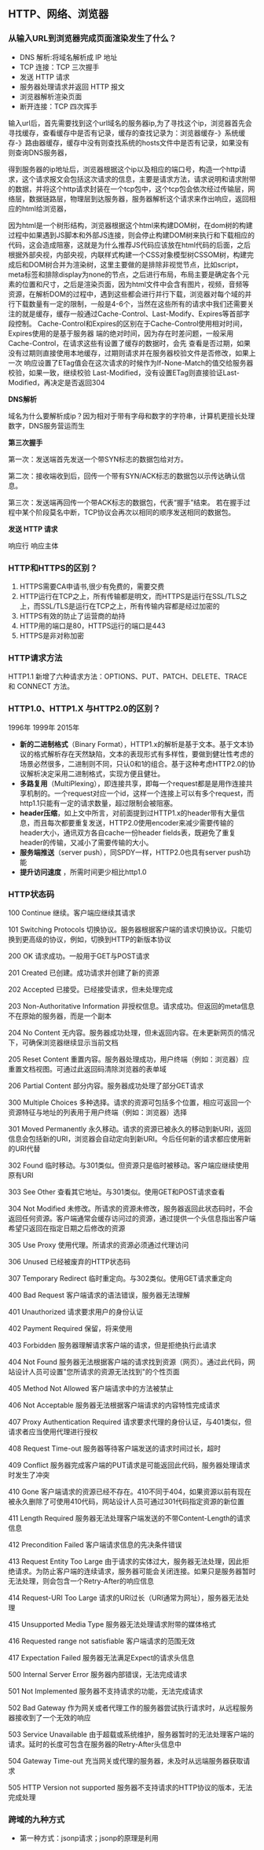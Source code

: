 ## HTTP、网络、浏览器

### 从输入URL到浏览器完成页面渲染发生了什么？

- DNS 解析:将域名解析成 IP 地址
- TCP 连接：TCP 三次握手
- 发送 HTTP 请求
- 服务器处理请求并返回 HTTP 报文
- 浏览器解析渲染页面
- 断开连接：TCP 四次挥手

输入url后，首先需要找到这个url域名的服务器ip,为了寻找这个ip，浏览器首先会寻找缓存，查看缓存中是否有记录，缓存的查找记录为：浏览器缓存-》系统缓存-》路由器缓存，缓存中没有则查找系统的hosts文件中是否有记录，如果没有则查询DNS服务器，

得到服务器的ip地址后，浏览器根据这个ip以及相应的端口号，构造一个http请求，这个请求报文会包括这次请求的信息，主要是请求方法，请求说明和请求附带的数据，并将这个http请求封装在一个tcp包中，这个tcp包会依次经过传输层，网络层，数据链路层，物理层到达服务器，服务器解析这个请求来作出响应，返回相应的html给浏览器，

因为html是一个树形结构，浏览器根据这个html来构建DOM树，在dom树的构建过程中如果遇到JS脚本和外部JS连接，则会停止构建DOM树来执行和下载相应的代码，这会造成阻塞，这就是为什么推荐JS代码应该放在html代码的后面，之后根据外部央视，内部央视，内联样式构建一个CSS对象模型树CSSOM树，构建完成后和DOM树合并为渲染树，这里主要做的是排除非视觉节点，比如script，meta标签和排除display为none的节点，之后进行布局，布局主要是确定各个元素的位置和尺寸，之后是渲染页面，因为html文件中会含有图片，视频，音频等资源，在解析DOM的过程中，遇到这些都会进行并行下载，浏览器对每个域的并行下载数量有一定的限制，一般是4-6个，当然在这些所有的请求中我们还需要关注的就是缓存，缓存一般通过Cache-Control、Last-Modify、Expires等首部字段控制。 Cache-Control和Expires的区别在于Cache-Control使用相对时间，Expires使用的是基于服务器 端的绝对时间，因为存在时差问题，一般采用Cache-Control，在请求这些有设置了缓存的数据时，会先 查看是否过期，如果没有过期则直接使用本地缓存，过期则请求并在服务器校验文件是否修改，如果上一次 响应设置了ETag值会在这次请求的时候作为If-None-Match的值交给服务器校验，如果一致，继续校验 Last-Modified，没有设置ETag则直接验证Last-Modified，再决定是否返回304

**DNS解析**

域名为什么要解析成ip？因为相对于带有字母和数字的字符串，计算机更擅长处理数字，DNS服务营运而生

**第三次握手**

第一次：发送端首先发送一个带SYN标志的数据包给对方。

第二次：接收端收到后，回传一个带有SYN/ACK标志的数据包以示传达确认信息。

第三次：发送端再回传一个带ACK标志的数据包，代表“握手”结束。 若在握手过程中某个阶段莫名中断，TCP协议会再次以相同的顺序发送相同的数据包。

**发送 HTTP 请求**

响应行  响应主体

### HTTP和HTTPS的区别？

1. HTTPS需要CA申请书,很少有免费的，需要交费
2. HTTP运行在TCP之上，所有传输都是明文，而HTTPS是运行在SSL/TLS之上，而SSL/TLS是运行在TCP之上，所有传输内容都是经过加密的
3. HTTPS有效的防止了运营商的劫持
4. HTTP用的端口是80，HTTPS运行的端口是443
5. HTTPS是非对称加密

### HTTP请求方法

HTTP1.1 新增了六种请求方法：OPTIONS、PUT、PATCH、DELETE、TRACE 和 CONNECT 方法。

### HTTP1.0、HTTP1.X 与HTTP2.0的区别？

1996年  1999年 2015年

- **新的二进制格式**（Binary Format），HTTP1.x的解析是基于文本。基于文本协议的格式解析存在天然缺陷，文本的表现形式有多样性，要做到健壮性考虑的场景必然很多，二进制则不同，只认0和1的组合。基于这种考虑HTTP2.0的协议解析决定采用二进制格式，实现方便且健壮。
- **多路复用**（MultiPlexing），即连接共享，即每一个request都是是用作连接共享机制的。一个request对应一个id，这样一个连接上可以有多个request，而http1.1只能有一定的请求数量，超过限制会被阻塞。
- **header压缩**，如上文中所言，对前面提到过HTTP1.x的header带有大量信息，而且每次都要重复发送，HTTP2.0使用encoder来减少需要传输的header大小，通讯双方各自cache一份header fields表，既避免了重复header的传输，又减小了需要传输的大小。
- **服务端推送**（server push），同SPDY一样，HTTP2.0也具有server push功能
- **提升访问速度** ，所需时间更少相比http1.0

### HTTP状态码

100  Continue  继续。客户端应继续其请求

101  Switching Protocols  切换协议。服务器根据客户端的请求切换协议。只能切换到更高级的协议，例如，切换到HTTP的新版本协议

200  OK  请求成功。一般用于GET与POST请求

201  Created  已创建。成功请求并创建了新的资源

202  Accepted  已接受。已经接受请求，但未处理完成

203  Non-Authoritative Information  非授权信息。请求成功。但返回的meta信息不在原始的服务器，而是一个副本

204  No Content  无内容。服务器成功处理，但未返回内容。在未更新网页的情况下，可确保浏览器继续显示当前文档

205  Reset Content  重置内容。服务器处理成功，用户终端（例如：浏览器）应重置文档视图。可通过此返回码清除浏览器的表单域

206  Partial Content  部分内容。服务器成功处理了部分GET请求

300  Multiple Choices  多种选择。请求的资源可包括多个位置，相应可返回一个资源特征与地址的列表用于用户终端（例如：浏览器）选择

301  Moved Permanently  永久移动。请求的资源已被永久的移动到新URI，返回信息会包括新的URI，浏览器会自动定向到新URI。今后任何新的请求都应使用新的URI代替

302  Found  临时移动。与301类似。但资源只是临时被移动。客户端应继续使用原有URI

303  See Other  查看其它地址。与301类似。使用GET和POST请求查看

304  Not Modified  未修改。所请求的资源未修改，服务器返回此状态码时，不会返回任何资源。客户端通常会缓存访问过的资源，通过提供一个头信息指出客户端希望只返回在指定日期之后修改的资源

305  Use Proxy  使用代理。所请求的资源必须通过代理访问

306  Unused  已经被废弃的HTTP状态码

307  Temporary Redirect  临时重定向。与302类似。使用GET请求重定向

400  Bad Request  客户端请求的语法错误，服务器无法理解

401  Unauthorized  请求要求用户的身份认证

402  Payment Required  保留，将来使用

403  Forbidden  服务器理解请求客户端的请求，但是拒绝执行此请求

404  Not Found  服务器无法根据客户端的请求找到资源（网页）。通过此代码，网站设计人员可设置"您所请求的资源无法找到"的个性页面

405  Method Not Allowed  客户端请求中的方法被禁止

406  Not Acceptable  服务器无法根据客户端请求的内容特性完成请求

407  Proxy Authentication Required  请求要求代理的身份认证，与401类似，但请求者应当使用代理进行授权

408  Request Time-out  服务器等待客户端发送的请求时间过长，超时

409  Conflict  服务器完成客户端的PUT请求是可能返回此代码，服务器处理请求时发生了冲突

410  Gone  客户端请求的资源已经不存在。410不同于404，如果资源以前有现在被永久删除了可使用410代码，网站设计人员可通过301代码指定资源的新位置

411  Length Required  服务器无法处理客户端发送的不带Content-Length的请求信息

412  Precondition Failed  客户端请求信息的先决条件错误

413  Request Entity Too Large  由于请求的实体过大，服务器无法处理，因此拒绝请求。为防止客户端的连续请求，服务器可能会关闭连接。如果只是服务器暂时无法处理，则会包含一个Retry-After的响应信息

414  Request-URI Too Large  请求的URI过长（URI通常为网址），服务器无法处理

415  Unsupported Media Type  服务器无法处理请求附带的媒体格式

416  Requested range not satisfiable  客户端请求的范围无效

417  Expectation Failed  服务器无法满足Expect的请求头信息

500  Internal Server Error  服务器内部错误，无法完成请求

501  Not Implemented  服务器不支持请求的功能，无法完成请求

502  Bad Gateway  作为网关或者代理工作的服务器尝试执行请求时，从远程服务器接收到了一个无效的响应

503  Service Unavailable  由于超载或系统维护，服务器暂时的无法处理客户端的请求。延时的长度可包含在服务器的Retry-After头信息中

504  Gateway Time-out  充当网关或代理的服务器，未及时从远端服务器获取请求

505  HTTP Version not supported  服务器不支持请求的HTTP协议的版本，无法完成处理

### 跨域的九种方式

- 第一种方式：jsonp请求；jsonp的原理是利用<script>标签的跨域特性，可以不受限制地从其他域中加载资源，类似的标签还有<img>.

- 第二种方式：document.domain；这种方式用在主域名相同子域名不同的跨域访问中 www.qq.com  id.qq.com

- 第三种方式：window.name；window的name属性有个特征：在一个窗口(window)的生命周期内,窗口载入的所有的页面都是共享一个window.name的，每个页面对window.name都有读写的权限，window.name是持久存在一个窗口载入过的所有页面中的，并不会因新页面的载入而进行重置。在应用页面（a.com/app.html）中监听iframe的onload事件，在此事件中设置这个iframe的src指向本地域的代理文件（代理文件和应用页面在同一域下，所以可以相互通信）

- 第四种方式：window.postMessage；window.postMessages是html5中实现跨域访问的一种新方式，可以使用它来向其它的window对象发送消息，无论这个window对象是属于同源或不同源。

- 第五种方式：CORS(*cors-orgin-resource-sharing*)CORS背后的基本思想，就是使用自定义的HTTP头部让浏览器与服务器进行沟通，从而决定请求或响应是应该成功还是应该失败。

- 第六种方式：Web Sockets；web sockets原理：在JS创建了web socket之后，会有一个HTTP请求发送到浏览器以发起连接。取得服务器响应后，建立的连接会使用HTTP升级从HTTP协议交换为web sockt协议。

- 第七种方式：location.hash

- 第八种方式：nginx

- 第九种方式：http-proxy

  中规中矩的就是JSONP和CORS           ---------------document.domain，window.name，web sockets就先别闹了，腰不好 : )

  #### JSONP跨域  ajax跨域

  ```
  $.ajax({
  
  url:'http://www.baidu.com',
  type:get,
  dataType:'jsonp'
  scuurss:function(data){
  	console.log(data)
  }
  })
  
  
  ```

  JSONP 与 CORS

  JSONP与CORS的使用目的相同，并且都需要服务端和客户端同时支持

  **优缺点** ：JSONP只支持get请求，并且兼容所有浏览器  CORS支持post，put，get请求等，但是兼容性较差，仅支持IE10一下

  **定义** ：JSONP 利用src引用静态资源不受跨域的限制，在客户端搞一个回调做一些数据接受与操作，在服务器将数据填充到约定好的回调函数中去

  CORS在header中添加字段请求与获取有权限访问的资源，利用服务器设置好accoss-control-allow-orgin

### TCP的长连接和短连接的区别

**短链接**

概念:客户端与服务器建立连接开始通信，一次/指定次数通信结束之后就断开本次TCP连接，     当下次再次通信时，再次建立TCP的链接。   

 优点：不长期占用服务器的内存，那么服务器能处理的连接数量是比较多的  

  缺点：1、因为要等到发送或者获取资源时，才去请求建立连接，而且http协议只能客户端主动向服务端发送数据后，服务端才返回   	对应的数据，那么服务端想主动发送数据给客户端呢？Websocket可以让服务端主动发送数据给客户端，或者要等到下一次要请求数据时，才发送，比如我们采用   	轮询（30秒或者更长）拉取消息， 那么服务器与客户端通信的实时性就丧失了。     

​    2、客户端采用轮询来实时获取信息，或者说大量的客户端使用短连接的方式通信，那么就浪费了大量的CPU和带宽资源用于建立连接   	和释放连接，存在资源浪费，甚至是无法建立连接。比如经典的http长轮询（微信网页客户端端）

长连接

概念:	TCP与服务器建立连接之后一直处于连接状态，直到最后不再需要服务的时候才断开连接 

优点：	1、传输数据快 2、服务器能够主动第一时间传输数据到客户端 

缺点:	1、因为客户端与服务器一直保持这种连接，那么在高并发分布式集群系统中客户端数量会越来越多，占 用很多的系统资源 2、TCP本身是一种有状态的数据，在高并发分布式系统会导致后台设计比较难做。

### 一个TCP连接可以发送几个http请求

http1.0 一般情况下不支持长连接，但是当设置 Connection : Keep-Alive 可以让TCP连接保持活跃，但是此方式有限制

http1.1 支持长连接，可以发送无限个http请求

http2.0 支持多用复用，一个tcp可以并发多个http，可以一直发送http，没有上限

### TCP，HTTP，UDP，IP之间的区别

把IP想像成一种高速公路，它允许其它协议在上面行驶并找到到其它电脑的出口。TCP和UDP是高速公路上的“卡车”，它们携带的货物就是像HTTP，文件传输协议FTP这样的协议等。 

**TCP和UDP的区别**

- TCP 面向连接，UDP 尽最大努力交付，无连接

1. UDP信息包的标题很短，只有8个字节，相对于TCP的20个字节信息包的额外开销很小
2. TCP传输可靠的数据：无差错，不丢失，不重复，按序到达 ，UDP可能丢包，不保证顺序
3. TCP是流模式(可以将字节流拆分和合并)，UDP是数据报模式(一次发送一个报文)
4. TCP基于连接，进行三次握手。UDP无连接
5. UDP：使用与IP电话，视频会议

**什么是HTTP？**

HTTP是一个在计算机世界里专门在两点之间传输文字、图片、音频、视频等超文本数据的约定和规范。

### TCP/IP四层模型

- 应用层：http, dns, ftp, smtp, pop3;
- 传输层：TCP UDP ;
- 网络层：IP, RIP, OSPF
- 数据链路层：ARP

### TCP三次握手四次挥手？

SYN这个标志位只有在TCP建立连接时才会被置1 ,握手完成后SYN标志位被置0

为了准确无误地把数据送达目标处，TCP协议采用了三次握手策略。用TCP协议把数据包送出去后，TCP不会对传送 后的情况置之不理，它一定会向对方确认是否成功送达。握手过程中使用了TCP的标志：SYN和ACK。

发送端首先发送一个带SYN标志的数据包给对方。接收端收到后，回传一个带有SYN/ACK标志的数据包以示传达确认信息。 最后，发送端再回传一个带ACK标志的数据包，代表“握手”结束。 若在握手过程中某个阶段莫名中断，TCP协议会再次以相同的顺序发送相同的数据包。

断开一个TCP连接则需要“四次握手”：

第一次挥手：主动关闭方发送一个FIN，用来关闭主动方到被动关闭方的数据传送，也就是主动关闭方告诉被动关闭方：我已经不 会再给你发数据了(当然，在fin包之前发送出去的数据，如果没有收到对应的ack确认报文，主动关闭方依然会重发这些数据)，但是，此时主动关闭方还可 以接受数据。

第二次挥手：被动关闭方收到FIN包后，发送一个ACK给对方，确认序号为收到序号+1（与SYN相同，一个FIN占用一个序号）。

第三次挥手：被动关闭方发送一个FIN，用来关闭被动关闭方到主动关闭方的数据传送，也就是告诉主动关闭方，我的数据也发送完了，不会再给你发数据了。

第四次挥手：主动关闭方收到FIN后，发送一个ACK给被动关闭方，确认序号为收到序号+1，至此，完成四次挥手。

为什么断开连接需要四次？因为服务端接受到报文之后不会立即断开连接

### session、cookie与token的区别 

### HTTP请求方法

| 序号 | 方法    | 描述                                                         |
| :--: | :------ | :----------------------------------------------------------- |
|  1   | GET     | 请求指定的页面信息，并返回实体主体。                         |
|  2   | HEAD    | 类似于 GET 请求，只不过返回的响应中没有具体的内容，用于获取报头 |
|  3   | POST    | 向指定资源提交数据进行处理请求（例如提交表单或者上传文件）。数据被包含在请求体中。POST 请求可能会导致新的资源的建立和/或已有资源的修改。 |
|  4   | PUT     | put和post区别：调用一次与连续调用多次是等价的（即没有副作用），而连续调用多次POST方法可能会有副作用 |
|  5   | DELETE  | 请求服务器删除指定的页面。                                   |
|  6   | CONNECT | HTTP/1.1 协议中预留给能够将连接改为管道方式的代理服务器。    |
|  7   | OPTIONS | 允许客户端查看服务器的性能。                                 |
|  8   | TRACE   | 回显服务器收到的请求，主要用于测试或诊断。                   |
|  9   | PATCH   | 是对 PUT 方法的补充，用来对已知资源进行局部更新 。           |

### HTTP请求、响应头

https://itbilu.com/other/relate/EJ3fKUwUx.html#http-request-headers

### HTTP缓存机制-强制缓存与协商缓存

**缓存** 的好处：

```
1.减少服务器压力
2.缩短页面响应时间
3.减少冗余的数据传输，减少了网络费用
```

**强制缓存** ：在第一次访问取到数据后，以后在过期时间内不会再请求

http1.0 的expires 设定过期时间

http 1.1  的cache-control   max-age

**协商缓存** ：第一次请求服务器后，服务器会将缓存的标识和数据一起发送给客户端，客户端将二者备份至缓存数据库中，再次请求时服务器时进行判断，如果成功，将返回304不会返回任何数据，通知客户端可以使用缓存数据。

Last-Modified / If-Modified-Since

服务器修改的最后时间，如果时间大于If-Modified-Since > 最后修改时间 则返回200 否则返回304

**E-tag与Last-Modified的区别**

LM根据文件修改时间来判断是否要重新返回整个文件，对应请求头 IF-M-S ，服务端和客户端进行对比，但是时间只能精确到秒，假如在这一秒之间恰好发生了变化就GG了。
E-tag则是对文件求MD5或者哈希值，绝对精确，只要有任何变化都能体现出来，这个算法貌似是server配置的

### 浏览器事件机制

**捕获，目标对象，冒泡**

1.其中捕获（Capture）是 事件对象([event object](https://dom.spec.whatwg.org/#event)) 从 window 派发到 目标对象父级的过程。
 2.目标（Target）阶段是 事件对象派发到目标元素时的阶段，如果事件类型指示其不冒泡，那事件传播将在此阶段终止。
 3.冒泡（Bubbling）阶段 和捕获相反，是以目标对象父级到 window 的过程。
 在任一阶段调用 [stopPropagation](https://dom.spec.whatwg.org/#dom-event-stoppropagation) 都将终止本次事件的传播。

### 浏览器缓存有哪些

1、`http缓存`是基于HTTP协议的浏览器文件级缓存机制。
2、`websql`这种方式只有较新的chrome浏览器支持，并以一个独立规范形式出现
3、`indexDB` 是一个为了能够在客户端存储可观数量的结构化数据，并且在这些数据上使用索引进行高性能检索的 API
4、`Cookie`一般网站为了辨别用户身份、进行session跟踪而储存在用户本地终端上的数据（通常经过加密）
5、`Localstorage`html5的一种新的本地缓存方案，目前用的比较多，一般用来存储ajax返回的数据，加快下次页面打开时的渲染速度
6、`Sessionstorage`和localstorage类似，但是浏览器关闭则会全部删除，api和localstorage相同，实际项目中使用较少。
7、`application cache` 是将大部分图片资源、js、css等静态资源放在manifest文件配置中
8、`cacheStorage`是在ServiceWorker的规范中定义的，可以保存每个serverWorker申明的cache对象
9、`flash缓存` 这种方式基本不用，这一方法主要基于flash有读写浏览器端本地目录的功能

### 网络七层模型

   1.物理层-数据链路层-网络层-传输层-会话层-表示层-应用层

物理层：建立、维护、断开物理连接

数据链路层：建立逻辑连接，进行硬件地址寻址，差错校验等功能

网络层：进行逻辑地址寻址，实现不同网络之间的路径选择

传输层：定义传输数据的协议端口号，以及流控和差错校验

会话层：建立，管理，终止会话

应用层：网路服务与最终用户的一个接口



### 常见web安全及防护原理

**sql注入原理**

就是通过把SQL命令插入到Web表单递交或输入域名或页面请求的查询字符串，最终达到欺骗服务器执行恶意的SQL命令。

总的来说有以下几点：

  1.永远不要信任用户的输入，要对用户的输入进行校验，可以通过正则表达式，或限制长度，对单引号和双"-"进行转换等。

  2.永远不要使用动态拼装SQL，可以使用参数化的SQL或者直接使用存储过程进行数据查询存取。

  3.永远不要使用管理员权限的数据库连接，为每个应用使用单独的权限有限的数据库连接。

  4.不要把机密信息明文存放，请加密或者hash掉密码和敏感的信息。

**XSS原理及防范**

Xss(cross-site scripting)跨站脚本攻击，攻击指的是攻击者往Web页面里插入恶意 html标签或者javascript代码。比如：攻击者在论坛中放一个

看似安全的链接，骗取用户点击后，窃取cookie中的用户私密信息；或者攻击者在论坛中加一个恶意表单，

当用户提交表单的时候，却把信息传送到攻击者的服务器中，而不是用户原本以为的信任站点。

**XSS防范方法**

首先代码里对用户输入的地方和变量都需要仔细检查长度和对”<”,”>”,”;”,”’”等字符做过滤；其次任何内容写到页面之前都必须加以encode，避免不小心把html tag 弄出来。这一个层面做好，至少可以堵住超过一半的XSS 攻击。

首先，避免直接在cookie 中泄露用户隐私，例如email、密码等等。

其次，通过使cookie 和系统ip 绑定来降低cookie 泄露后的危险。这样攻击者得到的cookie 没有实际价值，不可能拿来重放。

如果网站不需要再浏览器端对cookie 进行操作，可以在Set-Cookie 末尾加上HttpOnly 来防止javascript 代码直接获取cookie 。

尽量采用POST 而非GET 提交表单

**CSRF的原理及防范**

CSRF是代替用户完成指定的动作，需要知道其他用户页面的代码和数据包。

XSS是获取信息，不需要提前知道其他用户页面的代码和数据包。

要完成一次CSRF攻击，受害者必须依次完成两个步骤：登录受信任网站A，并在本地生成Cookie。在不登出A的情况下，访问危险网站B。

CSRF的防御

服务端的CSRF方式方法很多样，但总的思想都是一致的，就是在客户端页面增加伪随机数。

通过验证码的方法

### 跨域了解吗？如何解决？怎么产生的？

跨域的产生是由于浏览器的同源策略，同源策略指的是：  1、域名  2、端口号  3、协议名 只要有一个不同就称为跨域 解决跨域： 

 1、jsonp跨域(只能解决get） 原理：动态创建一个script标签。利用script标签的src属性不受同源策略限制，因为所有的src属性和href属性都不受同源策略的限制，可以请求第三方服务器资源内容 

  2、服务器设置对CORS的支持 原理：服务器设置Access-Control-Allow-Origin HTTP响应头之后，浏览器将会允许跨域请求

### 两个HTML传值

Webstorage（localStorage sessionStorage） cookie

### webSocket

1、最大的特点就是服务端可以主动向客户端发送数据，支持持久性链接

 2、与 HTTP 协议有着良好的兼容性。默认端口是80和443，并握手阶段采用HTTP协议，因此握手时不容易屏蔽，能通过各种HTTP代理服务器。 

3、数据格式比较轻量，性能开销小，通信高效。

4、可以发送文本，也可以发送二进制数据。

 5、没有同源限制，客户端可以与任意服务器通信。

 6、协议标识符是ws（如果加密，则为wss，加密层是TLS），服务器网址就是 URL。

### Web Worker

Web Worker 的作用，就是为 JavaScript 创造多线程环境，允许主线程创建 Worker 线程，将一些任务分配给后者运行。在主线程运行的同时，Worker 线程在后台运行，两者互不干扰。等到 Worker 线程完成计算任务，再把结果返回给主线程。这样的好处是，一些计算密集型或高延迟的任务，被 Worker 线程负担了，主线程（通常负责 UI 交互）就会很流畅，不会被阻塞或拖慢。

Worker 线程一旦新建成功，就会始终运行，不会被主线程上的活动（比如用户点击按钮、提交表单）打断。这样有利于随时响应主线程的通信。但是，这也造成了 Worker 比较耗费资源，不应该过度使用，而且一旦使用完毕，就应该关闭。

### 哈希模式和history模式

1 hash 模式下，仅 hash 符号之前的内容会被包含在请求中，如 http://www.abc.com，因此对于后端来说，即使没有做到对路由的全覆盖，也不会返回 404 错误。
2 history 模式下，前端的 URL 必须和实际向后端发起请求的 URL 一致，如 http://www.abc.com/book/id。如果后端缺少对 /book/id 的路由处理，将返回 404 错误。Vue-Router 官网里如此描述：“不过这种模式要玩好，还需要后台配置支持……所以呢，你要在服务端增加一个覆盖所有情况的候选资源：如果 URL 匹配不到任何静态资源，则应该返回同一个 index.html 页面，这个页面就是你 app 依赖的页面。”
3 结合自身例子，对于一般的 Vue + Vue-Router + Webpack + XXX 形式的 Web 开发场景，用 history 模式即可，只需在后端（Apache 或 Nginx）进行简单的路由配置，同时搭配前端路由的 404 页面支持。

### 性能优化

代码层面：避免使用css表达式，避免使用高级选择器，通配选择器。

缓存利用：缓存Ajax，使用CDN，使用外部js和css文件以便缓存，添加Expires头，服务端配置Etag，减少DNS查找等

请求数量：合并样式和脚本，使用css图片精灵，初始首屏之外的图片资源按需加载，静态资源延迟加载。

请求带宽：压缩文件，开启GZIP，

代码层面的优化

用hash-table来优化查找

少用全局变量

用innerHTML代替DOM操作，减少DOM操作次数，优化javascript性能

用setTimeout来避免页面失去响应

缓存DOM节点查找的结果

避免使用CSS Expression

避免全局查询

避免使用with(with会创建自己的作用域，会增加作用域链长度)

多个变量声明合并

避免图片和iFrame等的空Src。空Src会重新加载当前页面，影响速度和效率

尽量避免写在HTML标签中写Style属性

### 单页面应用有什么优缺点

优点：

1. 用户体验好，快，内容改变不需要刷新整个页面
2. 避免出现‘白屏’

缺点：

1. 首次加载时间较长
2. 不利于SEO优化
3. 页面复杂度较高

### 浏览器渲染机制JS阻塞怎么办?(金山WPS)

1.将js放在最后加载

2.监听onload 异步 加载

### 进程和线程的区别

线程在进程下行进（单纯的车厢无法运行）

一个进程可以包含多个线程（一辆火车可以有多个车厢）

不同进程间数据很难共享（一辆火车上的乘客很难换到另外一辆火车，比如站点换乘）

同一进程下不同线程间数据很易共享（A车厢换到B车厢很容易）

进程要比线程消耗更多的计算机资源（采用多列火车相比多个车厢更耗资源）

进程间不会相互影响，一个线程挂掉将导致整个进程挂掉（一列火车不会影响到另外一列火车，但是如果一列火车上中间的一节车厢着火了，将影响到所有车厢）

### 常见得浏览器内核有那些

1.IE  Trident内核

2.firefox  Gecko内核 （该扣）

3.谷歌 blink

4.safari  webkit

### 前端的认识

**前端工程化**
还记得我在最早期写前端代码时,往往一个页面就是一个文件搞定,HTML/CSS/JS全部写在一起,后来知道应该把结构、样式和动作分离,我想这是我接触到最早的前端工程化的思想了,所谓前端工程化我认为就是：

将前端项目当成一项系统工程进行分析、组织和构建从而达到项目结构清晰、分工明确、团队配合默契、开发效率提高的目的

前面我说接触最早的工程化思维就是“结构、样式和动作分离”,在只有若干个页面的小型项目我们只需要用这些简单的做法就能把项目很好的组织起来,但是在一个大型web项目中往往有更加复杂的结构和非常多的页面需要很多人甚至是多个团队配合才能把项目做完,我们需要有更加严谨和复杂的工程化思维去组织结构。从更高层面的项目组织来看我们要做项目的各种规范、技术选型、项目构建优化等等,在代码层面我们还需要用到JS/CSS模块机、UI组件化等开发方式。

**前端模块化**
前面我们提到在组织代码的时候会用到模块化和组件化,大家应该理解到,前端工程化是一个高层次的思想,而模块化和组件化是为工程化思想下相对较具体的开发方式,因此可以简单的认为模块化和组件化是工程化的表现形式。

那具体什么是模块化呢,还是举简单的例子,我们要写一个实现A功能的JS代码,这个功能在项目其他位置也需要用到,那么我们就可以把这个功能看成一个模块采用一定的方式进行模块化编写,既能实现复用还可以分而治之,同理在写样式的时候,如果我们需要某种特殊的样式,会在很多地方应用,那么我们也可以采用一定的方式进行CSS的模块化,具体说来,JS模块化方案很多有AMD/CommonJS/UMD/ES6 Module等,CSS模块化开发大多是在less、sass、stylus等预处理器的import/mixin特性支持下实现的,具体技术大家自行学习。

总体而言,模块化不难理解,重点是要学习相关的技术并且灵活运用。

**前端组件化**
前文中我们提到过,组件化也是工程化的表现形式,那么到底什么是前端组件化呢

页面上的每个独立的、可视/可交互区域视为一个组件;
每个组件对应一个工程目录,组件所需的各种资源都在这个目录下就近维护;
由于组件具有独立性,因此组件与组件之间可以 自由组合;
页面只不过是组件的容器,负责组合组件形成功能完整的界面;
当不需要某个组件,或者想要替换组件时,可以整个目录删除/替换。

组件化将页面视为一个容器,页面上各个独立部分例如:头部、导航、焦点图、侧边栏、底部等视为独立组件,不同的页面根据内容的需要,去盛放相关组件即可组成完整的页面。

PS:模块化和组件化一个最直接的好处就是复用,同时我们也应该有一个理念,模块化和组件化除了复用之外还有就是分治,我们能够在不影响其他代码的情况下按需修改某一独立的模块或是组件,因此很多地方我们及时没有很强烈的复用需要也可以根据分治需求进行模块化或组件化开发。

## css

### link标签和@import标签的区别

link属于html标签，而@import是css提供的

页面被加载时，link会同时被加载，而@import引用的css会等到页面加载结束后加载。

link是html标签，因此没有兼容性，而@import只有IE5以上才能识别。

link方式样式的权重高于@import的。

### CSS标签

**行内标签：**span em input a strong i label br

**块级标签：** div h1-h6  p ul li ol  dt dd dl form header footer nav artical     dl标签：自定义标签的主标签；

**行内块标签：** img  input textarea

### 响应式布局

@media screen and (max-width: 768) {  .main { background-color:red;}    992px  1200px 1920px

}

**rem响应布局**

原理：假设我们将屏幕宽度平均分成100份，每一份的宽度用x表示，x = 屏幕宽度 / 100，如果将x作为单位，x前面的数值就代表屏幕宽度的百分比。x单位为rem

```css
html {fons-size: 屏幕宽度 / 100}   那1rem和1x就等价了
```

### 语义化标签	

**定义**：语义化的标签，合适的标签干合适的事情，旨在让标签有自己的含义。

**优点**：

- 即使在没有CSS样式的条件下，也能很好地呈现出内容结构、代码结构。
- 语义化标签会使HTML结构变的清晰，有利于维护代码和添加样式。
- 方便其他设备（如屏幕阅读器、盲人阅读器、移动设备）解析。
- 提升搜索引擎优化(SEO)的效果。和搜索引擎建立良好沟通，有助于爬虫抓取更多的有效信息。
- 便于团队开发和维护，语义化更具可读性，可以减少差异化。
- 通常标签语义化会使代码变的更少，使页面加载更快。

### 画一个三角形

```
.main {
   width: 0;
   height: 0;
   border-bottom: 100px solid red;
   border-top: 0px;
   border-left: 100px solid transparent;
   border-right: 100px solid transparent;
  }
```

### BFC  是什么？为什么？怎么做？

为什么会出现盒子塌陷？

在CSS出现之前使用的P标签，是设计师要求的，是为了兼容css1.0之前的P标签，他要求每个段落都有相同间隔，所以当你对P标签设置了margin-top和margin-bottom时候就发现两个margin合并的情况，并且取最大值。

1. BFC在布局上不会影响到外面的元素，并且备普通元素没有的特性
2. 盒子塌陷只出现在上下
3. BFC是一个独立的元素，外面的元素不会影响到里面的元素
4. BFC元素不会与浮动元素发生重叠，可以用来清除浮动  -----左边宽度固定 ，中间自适应

直译为块级格式化上下文，数于同一个BFC的两个相邻Box会发生重叠，BFC里的元素与外面的元素不会发生影响  。

如何创建BFC？触发BFC的四个条件，满足其中一个即可

- position的值为：absolute，fixed
- display的值为：inline-block，table-cell，table-caption,table，flex；
- float的值不为none；(left,right,inheirt,)
- overflow的值不为visible；（scroll,hidden,auto,inherit）

边距重叠什么时候发生？

- 父与子之间，父级的margin与子级的margin会发生重叠
- 空元素的margin-top和margin-bottom会发生重叠
- 兄弟元素之间每个元素都有上下边距取最大边距

### CSS选择器以及权重

 !important  > 行内（1000）>id选择器（100） > 属性选择器 =  类选择器 = 伪元素选择器 > 标签选择器 = 伪类选择器（::after）> 通配符 > 继承 >浏览器默认属性

| 选择器                                                       | 示例                |
| :----------------------------------------------------------- | :------------------ |
| [类型选择器](https://developer.mozilla.org/zh-CN/docs/Web/CSS/Type_selectors) | `h1 { }`            |
| [通配选择器](https://developer.mozilla.org/zh-CN/docs/Web/CSS/Universal_selectors) | `* { }`             |
| [类选择器](https://developer.mozilla.org/zh-CN/docs/Web/CSS/Class_selectors) | `.box { }`          |
| [ID选择器](https://developer.mozilla.org/zh-CN/docs/Web/CSS/ID_selectors) | `#unique { }`       |
| [标签属性选择器](https://developer.mozilla.org/zh-CN/docs/Web/CSS/Attribute_selectors) | `a[title] { }`      |
| [伪类选择器](https://developer.mozilla.org/zh-CN/docs/Web/CSS/Pseudo-classes) | `p:first-child { }` |
| [伪元素选择器](https://developer.mozilla.org/zh-CN/docs/Web/CSS/Pseudo-elements) | `p::first-line { }` |
| [后代选择器](https://developer.mozilla.org/zh-CN/docs/Web/CSS/Descendant_combinator) | `article p`         |
| [子代选择器](https://developer.mozilla.org/zh-CN/docs/Web/CSS/Child_combinator) | `article > p`       |
| [相邻兄弟选择器](https://developer.mozilla.org/zh-CN/docs/Web/CSS/Adjacent_sibling_combinator) | `h1 + p`            |
| [通用兄弟选择器](https://developer.mozilla.org/zh-CN/docs/Web/CSS/General_sibling_combinator) | `h1 ~ p`            |

### CSS性能优化

1. 内联首屏CSS，当内联的话下载完html就可以渲染了
2. 异步加载CSS，将首屏外的CSS进行异步加载
3. 文件压缩
4. 删除无用CSS
5. 有选择的使用选择器

### Flex：1代表什么？

**flex: 1 === flex: 1 1 auto;**  flex-grown flex-shrink flex-basis

- 第一个参数表示: **flex-grow 定义项目的放大比例，默认为0，即如果存在剩余空间，也不放大,如果值为1的话，平分剩余空间**
- 第二个参数表示: **flex-shrink 定义了项目的缩小比例，默认为1，即如果空间不足，该项目将缩小，如果值为1, 将不缩小**
- 第三个参数表示: **flex-basis** **给上面两个属性分配多余空间之前, 计算项目是否有多余空间, 默认值为 auto, 即项目本身的大小如果为0%以上面两个条件为准** 

> flex阮一峰：http://www.ruanyifeng.com/blog/2015/07/flex-grammar.html?utm_source=tuicool（语法篇）

### CSS盒模型

IE盒模型：width = content + padding + border

W3C标准盒模型： width = content

### 清除浮动

```
    .clearfix:after{/*伪元素是行内元素 正常浏览器清除浮动方法*/
        content: "";
        display: block;
        height: 0;
        clear:both;
        visibility: hidden;
    }
    .clearfix{
        *zoom: 1;/*ie6清除浮动的方式 *号只有IE6-IE7执行，其他浏览器不执行*/
```

## js 

### js事件循环

**前言** 

javascript从诞生之日起就是一门单线程的非阻塞的脚本语言。这是由其最初的用途来决定的：与浏览器交互。单线程确保了执行顺序的同时也限制了JS执行效率，于是有了webworker。web worker技术开的多线程有着诸多限制，例如：所有新线程都受主线程的完全控制，不能独立执行。这意味着这些“线程” 实际上应属于主线程的子线程。

事件循环，js是单线程，所有的异步操作都是模拟出来的，所有任务可分为同步任务与异步任务，首先执行宏任务script整体代码，首先判定是同步任务还是异步任务如果是同步任务则进入主线程立即执行，如果是异步任务则进入任务队列，当主线程任务执行完就会将任务队列里的任务推入主线程中。异步任务被分为宏任务与微任务，当js执行到宏任务的时候会将他们加入到宏任务事件队列里面，执 行到微任务的时候会将他们推入到 当主线程，微任务比如说promise等，宏任务有setTimeout,setInterval等等。

当遇到同步任务则直接执行，如果遇到微任务则推入微任务队列，当遇到宏任务则推入宏任务队列，当整个宏任务执行完，则会执行所有微任务，当微任务执行完，则会查看是否有宏任务重复上述操作

**优先级**： process.nexttick() > promise.then () > setTimeout > setImmediate

### 原型链

1. 每个函数都有一个 prototype 属性
2. 函数的 prototype 属性指向了一个对象，这个对象正是调用该构造函数而创建的**实例**的原型
3. 那什么是原型呢？你可以这样理解：每一个JavaScript对象(null除外)在创建的时候就会与之关联另一个对象，这个对象就是我们所说的原型，每一个对象都会从原型"继承"属性。

### 继承

**原型链继承**

```
Child.prototype = new Parent();
```

缺点：1.引用类型的属性被所有实例共享（因为parent属性在Child的原型上） 			 2.在创建 Child 的实例时，不能向Parent传参

**借用构造函数（经典继承）**

```
function Child () {
    Parent.call(this);
}
```

优点：1.引用类型的属性没有被实例共享  2.再创建Child的实例时，可以向Parent传参

缺点：1.方法都在构造函数中定义，每次创建一遍实例都会创建一遍方法

**组合继承**（原型链继承 + 构造函数继承）

```
function Child () {
    Parent.call(this);
}
Child.prototype = new Parent();
Child.prototype.constructor = Child;
```

优点：融合原型链继承和构造函数的优点，是 JavaScript 中最常用的继承模式。

**原型式继承**

```
function createObj(o) {
    function F(){}
    F.prototype = o;
    return new F();
}
var person = {
    name: 'kevin'
}
var person1 = createObj(person);
```

就是 ES5 Object.create 的模拟实现，将传入的对象作为创建的对象的原型。

缺点：包含引用类型的属性值始终都会共享相应的值，这点跟原型链继承一样。

**寄生式继承**

```
function createObj (o) {
    var clone = Object.create(o);
    clone.sayName = function () {
        console.log('hi');
    }
    return clone;
}
```

创建一个仅用于封装继承过程的函数，该函数在内部以某种形式来做增强对象，最后返回对象。

缺点：跟借用构造函数模式一样，每次创建对象都会创建一遍方法。

**寄生组合式继承**

```
function object(o) {
    function F() {}
    F.prototype = o;
    return new F();
}
function prototype(child, parent) {
    var prototype = object(parent.prototype);
    prototype.constructor = child;
    child.prototype = prototype;
}
// 当我们使用的时候：
prototype(Child, Parent);
```

### 闭包

1. 从理论角度：所有的函数。因为它们都在创建的时候就将上层上下文的数据保存起来了。哪怕是简单的全局变量也是如此，因为函数中访问全局变量就相当于是在访问自由变量，这个时候使用最外层的作用域。
2. 从实践角度：以下函数才算是闭包：
   1. 即使创建它的上下文已经销毁，它仍然存在（比如，内部函数从父函数中返回）
   2. 在代码中引用了自由变量

### 作用域

1.查找变量声明

2.查找函数声明

JS真正解析之前，js会首先把整个文件进行预处理，以消除一些歧义，这个预处理的过程被称为预编译

GO 全局对象 Global Object
AO 活动对象 Activation Object

- 在函数被调用时产生，用来保存当前函数的执行环境，也叫执行期上下文
- 在函数调用结束时销毁 



caller：谁调用

scopes: 作用域链

### 变量提升

var  function变量提升

function在var的后面

### 浮点数精度

0.1 + 0.2 是否等于 0.3 

因为0.1转成二进制是一个无限循环的数，浮点数以64位存储

### 添加元素

document.getElementById('myid').appendChild(ele)

### 虚拟Dom 与 真实Dom 

**为什么说直接操作/频繁的操作DOM会性能差?**

JS引擎和DOM引擎是独立的，当调用Dom API的时候，首先要挂起JS引擎然后执行Dom API，激活DOM引擎，重绘后再调用JS引擎执行之后的代码，没有批量处理优化。引擎间频繁的切换会浪费性能。

虚拟DOM和真实DOM的区别和优化

1. 虚拟DOM不会立马进行排版和重绘操作
2. 虚拟DOM进行频繁修改，然后一次性比较并修改真实DOM中需要改的部分，最后在真实DOM中进行排版和重绘，减少过多的DOM节点重排和重绘损耗。
3. 虚拟 DOM 有效降低大面积真实 DOM 的重绘与排版，因为最终与真实 DOM 比较差异，可以只渲染局部

### CommonJS,AMD,CMD,ES6模块

**什么是模块化？**

- 将一个复杂的程序，依据一定的规则(规范)封装成一个或多个块(文件), 并进行组合在一起
- 块的内部数据与实现是私有的, 只是向外部暴露一些接口(方法)与外部其它模块通信

**为什么要模块化？**

1.使用模块化开发能解决文件之间的依赖关系，按需加载。

2.使用模块化开发可以避免命名的冲突。

3.使用模块化开发能进行代码的复用。

4.维护性更高。

**CommonJS和ES6的区别** 

1. CommonJS 模块输出的是一个值的拷贝，ES6 模块输出的是值的引用。
2. CommonJS 模块是运行时加载，ES6 模块是编译时输出接口。
3. CommonJs 是单个值导出，ES6 Module可以导出多个
4. CommonJs 是动态语法可以写在判断里，ES6 Module 静态语法只能写在顶层
5. CommonJs 的 this 是当前模块，ES6 Module的 this 是 undefined

CommonJS

1. 对于基本数据类型，属于复制。即会被模块缓存。同时，在另一个模块可以对该模块输出的变量重新赋值。
2. 对于复杂数据类型，属于浅拷贝。由于两个模块引用的对象指向同一个内存空间，因此对该模块的值做修改时会影响另一个模块。
3. 当使用require命令加载某个模块时，就会运行整个模块的代码。
4. 当使用require命令加载同一个模块时，不会再执行该模块，而是取到缓存之中的值。也就是说，CommonJS模块无论加载多少次，都只会在第一次加载时运行一次，以后再加载，就返回第一次运行的结果，除非手动清除系统缓存。
5. 循环加载时，属于加载时执行。即脚本代码在require的时候，就会全部执行。一旦出现某个模块被"循环加载"，就只输出已经执行的部分，还未执行的部分不会输出。
6. require('')  module.exports  exports

ES6模块

1. ES6模块中的值属于【动态只读引用】。
2. 对于只读来说，即不允许修改引入变量的值，import的变量是只读的，不论是基本数据类型还是复杂数据类型。当模块遇到import命令时，就会生成一个只读引用。等到脚本真正执行时，再根据这个只读引用，到被加载的那个模块里面去取值。
3. 对于动态来说，原始值发生变化，import加载的值也会发生变化。不论是基本数据类型还是复杂数据类型。
4. 循环加载时，ES6模块是动态引用。只要两个模块之间存在某个引用，代码就能够执行。
5. export  export default  import

**CommonJS**

服务端：同步加载  

浏览器端：提前编译打包处理 安装 browserify   执行browserify  原文件位置 -o 目标位置 

暴露：module.exports = value 与 exports.XXX = value     暴露的是对象

引入： requrire('./')

**AMD**

专门用于浏览器端  也称require.js

暴露：define(['module1','module2'], function(m1, m2){ return 模块})

引入：require(['module1','module2'], function(m1, m2){ 使用m1/m2})

**CMD**

阿里人写的，作为了解，卖给国外了

ES6 

export 

export default 

**IIFE**立即调用函数表达式

### JS字符串API

length()—属性返回字符串的长度

indexOf()—属性返回字符串中指定文本首次出现的索引（位置）

lastIndexOf()—属性返回字符串中指定文本最后一次出现的索引（位置）

search()—属性返回字符串中特定值的字符串的首次出现的索引（位置）

toUpperCase()—转为大写

toLowerCase();—转为小写

substring(start, end):—开始下标到结束下标。如果省略第二个参数表示截取到结尾。

substr(start, length):—从start开始截取，一共最多截取length，不写length，直接截取到结尾

trim();—去除首尾空白符

split(separator,howmany);—separator必需。字符串或正则表达式，从该参数指定的地方分割 。howmany 可选。该参数可指定返回的数组的最大长度。

slice();—提取字符串片段

for of 遍历

at();—返回字符串给定位置的字符

includes();—返回布尔值，表示是否找到了参数字符串。

startsWith();—返回布尔值，表示参数字符串是否在源字符串的头部。

endsWith();—返回布尔值，表示参数字符串是否在源字符串的尾部。

repeat();—方法返回一个新字符串，表示将原字符串重复n次。

padStart();—字符串补全长度的功能，用于头部补全，

padEnd();—用于尾部补全。

match();—找到一个或多个正则表达式匹配

replace();替换与正则表达式匹配的子串

function formatDate(date, format) {
    var obj = {
        yyyy: date.getFullYear(),
        yy: ('' + date.getFullYear()).slice(-2),
        MM: ('0' + (date.getMonth() + 1)).slice(-2),
        M: date.getMonth() + 1,
        dd: ('0' + date.getDate()).slice(-2),
        d: date.getDate(),
        HH: ('0' + date.getHours()).slice(-2),
        H: date.getHours(),
        hh: ('0' + date.getHours() % 12).slice(-2),
        h: date.getHours() % 12,
        mm: ('0' + date.getMinutes()).slice(-2),
        m: date.getMinutes(),
        ss: ('0' + date.getSeconds()).slice(-2),
        s: date.getSeconds(),
        w: ['日', '一', '二', '三', '四', '五', '六'][date.getDay()],
    }
    return format.replace(/(\w+)/g, ($1) => {
        return obj[$1];
    })
}

### js数组API

会改变原来数组的：
pop()—删除数组的最后一个元素并返回删除的元素。
push()—向数组的末尾添加一个或更多元素，并返回新的长度。
shift()—删除并返回数组的第一个元素。
unshift()—向数组的开头添加一个或更多元素，并返回新的长度。
reverse()—反转数组的元素顺序。
sort()—对数组的元素进行排序。
splice()—用于插入、删除或替换数组的元素。 返回的是含有被删除的数组
································································································
不会改变原来数组的：
concat()—连接两个或更多的数组，并返回结果。
every()—检测数组元素的每个元素是否都符合条件。
some()—检测数组元素中是否有元素符合指定条件。
filter()—检测数组元素，并返回符合条件所有元素的数组。
indexOf()—搜索数组中的元素，并返回它所在的位置。
join()—把数组的所有元素放入一个字符串。
toString()—把数组转换为字符串，并返回结果。
lastIndexOf()—返回一个指定的字符串值最后出现的位置，在一个字符串中的指定位置从后向前搜索。
map()—通过指定函数处理数组的每个元素，并返回处理后的数组。
slice()—选取数组的的一部分，并返回一个新数组。
valueOf()—返回数组对象的原始值。

### Promise

**特别注意**

new Promise()方法属于同步代码。

promise函数对象上的方法有then，catch， finally  实 例对象上有all，race，reject，resolve

**Promise的三种状态，catch和reject的区别**？

catch是原型上的属性，reject是promise属性

catch会捕获promise链的所有异常

reject返回一个错误的reject

**回调地狱**

```
doSomething( function(result) {
	doSomethingElse( result, function( newResult) {
		doThirdThing( newResult, function(finalResult) {
			console.log( 'Got the final result :' + finalResult)
		},failureCallback )
	}, failureCallback)
}, failureCallback )
```

1. 回调函数嵌套，代码水平向右发展 ，阅读不方便
2. 每个函数都要处理异常，处理异常十分麻烦

**用promsie链式调用解决回调地狱问题**

```
doSomething(I . then( function(result) {
	return doSomethingElse( result)
})
.then( function(newResult) {
	return doThirdThing( newResult )
})
.then(function( finalResult) {
	console.log( 'Got the final result: ' + finalResult)
})
.catch(failureCallback)
```

1. 代码从上往下写，同步的写法，阅读方便
2. 处理异常用统一的catch处理，catch具有异常传透

**先指定回调函数还是先改变状态**

```
//常规:先指定回调函数，后改变的状态
new Promise((resolve, reject) => {
	setTimeout(( ) => {
		resolve(1) //后改变的状态(同时指定数据)，异步执行回调函数
	}，1000);
}).then(//	先指定回调函数，保存当前指定的回调函数
	value => {},
	reason => {console. 1og('reason', reason)}
//如何先改状态，后指定回调函数
new Promise((resolve, reject) => {
	resolve(1) //先改变的状态(同时指定数据)
}).then(//后指定回调函数，异步执行回调函数
	value => {console.1og( 'value2', value)},
	reason => {console. 1og( 'reason2', reason)}
)
```

### 迭代器与生成器

迭代器：字符串，数组，映射，集合，对象，arguments，DOM集合类型

` let newArr = arr[Symbol.iterator]() newArr.next()` 

生成器：可以暂停函数 `let generatorFn = function* (a) { yield ++a; }     generatorFn (5).next()`



### async和await的了解

async加在函数声明之前，使其成为async function，则此时函数返回值为promise，是迭代器与生成器和promise的语法糖

### 匿名函数和回调函数

**匿名函数** ：没有名字的函数，并且没有赋值给变量

**回调函数** ：一般将一个函数的返回值传给另一个函数 ，

​					优势：1. 如果传递的是匿名函数可以节省一个全局变量  2. 节省代码 3. 提高性能	

### **Map**和**Set**两种新的数据结构

- Map是类似Object的一种键值对集合，区别在于Map的键不仅限于是字符串，其他各种类型的值包括对象都可以成为Map的键
-  Set是类似数组的一种数据结构，不同点在于Set中没有重复的值

### this指向

- 实际上this的最终指向的是那个调用它的对象
- 如果一个函数中有this，这个函数有被上一级的对象所调用，那么this指向的就是上一级的对象。
- 返回值，如果返回值是一个对象，那么this指向的就是那个返回的对象，如果返回值不是一个对象那么this还是指向函数的实例。

### new 做了什么？

1.创建空对象

2.将构造函数中的作用域赋给新对象（因此this就指向了新对象）

3.执行构造函数中的代码（为新对象添加属性）

4.返回新对象

```
let liu = new Person('liu','18')

let a = {}
a.__proto__ = Person.prototype
Person.call(a)
```

### 事件委托  事件捕获 事件冒泡

**事件委托**

事件就是我们普通绑定的事件。委托就是不绑定在当前元素上，而是绑定在了父级或者祖辈元素上，通过event事件对象的target属性，获取当前点击的精确元素。

原理： 使用了冒泡的原理。

优点：1.减少for循环，减少绑定事件数量，减少了内存泄露的概率。2.可以给未来的元素绑定事件

缺点：

1. 事件委托基于冒泡，对于不冒泡的事件不支持。
2. 层级过多，冒泡过程中，可能会被某层阻止掉。
3. 理论上委托会导致浏览器频繁调用处理函数，虽然很可能不需要处理。所以建议就近委托，比如在table上代理td，而不是在document上代理td。
4. 把所有事件都用代理就可能会出现事件误判。比如，在document中代理了所有button的click事件，另外的人在引用改js时，可能不知道，造成单击button触发了两个click事件。

### Call,apply,bind的区别

apply 第一个参数是this指向，第二个参数是函数接受的参数，立即执行

call 第一个参数是this指向，后面传入的是一个参数列表 立即执行

bind 第一参数也是this的指向，后面传入的也是一个参数列表(但是这个参数列表可以分多次传入，call则必须一次性传入所有参数)，但是它改变this指向后不会立即执行，而是返回一个永久改变this指向的函数。

### setTimeout,promise,async await之间的区别

async await：async 可以让函数具有异步特征，但是仍是同步执行，当有返回值时，返回的是一个promise.resolve包装的期约对象，，当遇到await的时候，会等待后面的promise执行完，然后执行后面代码。

promise：Promise本身是同步的，但在执行resolve或者rejects时是异步的，即then方法是异步的。

setTimeout：异步执行函数是宏任务



### require、export和export default的区别

common JS  module.exports    require()

ES6 模块不共享全局命名空间。

模块顶级 this 的值是 undefined（常规脚本中是 window）。

ES6 模块默认在严格模式下执行。

ES6 模块是异步加载和执行的。

require是值的拷贝，import是值的引用

ES可以先使用再引用，requrie必须先引用

require 可以放到模块中去  module.exports 的会被缓存 ES6的不会被缓存

ES6 最大的一个改进就是引入了模块规范    A 依赖B  ,B依赖C，C依赖D， 他会先导入A发现需要B再导入B以此类推

export：export 语句与导出值的相对位置或者

export 关键字在模块中出现的顺序没有限制。export 语句甚至可以出现在它要导出的值之前

```
// 允许
const foo = 'foo'; 
export { foo }; 
// 允许
export const foo = 'foo'; 
// 允许，但应该避免
export { foo }; 
const foo = 'foo';
```

export default只能有一个，重复的话会报错。 导入的时候不需要加大括号

import 和export一样，必须出现在模块的顶级（不是顶部，是顶级）导入的时候需要加大括号

### 箭头函数和普通函数的区别

1. 箭头函数 没有arguments对象，普通函数有
2. 箭头函数无this,普通函数有this并且可以通过call，apply，bind改变this
3. 普通函数可以当构造函数使用，箭头函数不可以

### javascript中有几种数据类型？

- 基本数据类型：Undefine Null String Number Boolean Symble(ES6新增)  BigInt(ES10新增)
- 引用数据类型有 Object Array Function

### 说一说你对原型链的理解？

**原型的作用**：①数据共享，节约资源。②继承

**原型链的定义**：每个构造函数都有一个原型对象，原型有一个属性指回构造函数，而实例有一个内部指针指向原型。如果原型是另一个类型的实例呢？那就意味着这个原型本身有一个内部指针指向另一个原型，相应地另一个原型也有一个指针指向另一个构造函数的原型。这样就在实例和原型之间构造了一条原型链。

特例：

```
Object.__proto__ === Function.prototype //true
Object.__proto__ === Function.__proto__//true
Object.prototype === Function.prototype.__proto__ // true
//因此
Function instanceof Object //true
Object instanceof Function //true
```

### 判断是不是数组的五种方法？

​		**const arr = [1,2,3,4]**

1. arr instanceof Array //true
2. Object.prototype.toString.call(arr) === '[object Array]';
3. Array.isArray(arr)
4. arr.constructor ===  Array
5. arr.__ proto__ === Array.prototype 

**判断是否为对象：**

Object.prototype.toString.call(arr) === '[object Object]';  （最靠谱）

obj.constructor === Object

### 排序

**快速排序**   基准值放中间  小的放左边 大的放右边  当有最不稳定

**冒泡排序**  i = arr.length -1  如果arr[j]小则进行交换  把最大值放在后面

**选择排序**   把最小值放在前面

### 正则

手机号正则表达式 

```
/^1[3|4|5|7|8][0-9]{9}$/
```

邮箱正则表达式

```
/^[A-z0-9_-]+@[a-zA-Z0-9_-]+(\.[a-zA-Z0-9_-]+)+$/
```



### settimeout实现setInterval

```
function mySetInterval(fn, time) {
	function interval(){
		setTimeout(interval, time)
		fn()
	}
	setTimeout(interval, time)
}
```

### setTimeout定时不准问题

原因：

1. 浏览器中的所有JavaScript都在单线程上执行，所以异步事件（比如鼠标点击和定时器）仅在线程空闲时才会被调度运行。
2. 为了控制要执行的代码， JavaScript 配置了一个任务队列，这些异步事件任务会按照将它们添加到队列的顺序执行。
3. 而setTimeout() 的第二个参数（延时时间）只是告诉 JavaScript 再过多长时间把当前任务添加到队列中。如果队列是空的，那么添加的代码会立即执行；如果队列不是空的，那么它就要等前面的代码执行完了以后再执行。

解决：

1. 在定时器开始前和运行时动态获取当前时间，在设置下一次定时时长时，在期望值基础上减去当前时延，以获得相对精准的定时运行效果。

   此方法仅能消除setInterval()长时间运行造成的误差累计，但无法消除单个定时器执行延迟问题

   2.Web Worker 的作用，就是为 JavaScript 创造多线程环境，允许主线程创建 Worker 线程，将一些任务分配给后者运行。在主线程运行的同时，Worker 线程在后台运行，两者互不干扰。

### Fast-Click原理（京东2019）

检测到touched事件的时候，会通过DOM自定义事件发送一个Click事件，并将浏览器在300ms后的Click事件给阻止掉 

缺点：脚本相对较大。

### new与Object.create()区别

- new创建一个对象，执行构造函数。
- Object.create相当于创建一个对象，但是不执行构造函数

### 暂时性死区

如果区块中存在`let`和`const`命令，这个区块对这些命令声明的变量，从一开始就形成了封闭作用域。凡是在声明之前就使用这些变量，就会报错。声明之前的区域就形成了死区。

### 获取元素的大小和位置

obj.clientWidth //获取元素的宽度（width+padding）
 obj.clientHeight //元素的高度
 obj.offsetLeft //元素相对于父元素的left    是否有父元素有的话 .offsetParent 重复操作



### 事件委托 兼容性写法

```
addEventListener 新版本
attachEvent 老版本  事件类型前加on
```

*/\*事件委托(事件代理):           即是把原先绑定子元素的事件（click，ablClick,keydown,...）委托给父元素，让父元素担当监听职务，           事件代理的原理是Dom元素的事件冒泡。*

  *//1.事件委托：父元素ul*     var ul=document.getElementsByTagName("ul")[0];     ul.addEventListener("click",fn1,false);*//DOM2级事件添加  单击,函数执行,冒泡;*     function fn1(e){*//函数执行*         var e=e||window.event; *//老式IE的兼容语句*         var tg=e.target;        switch (tg.id) {*//通过id控制*            case "first":alert("第一个li被单击了");            break;            case "two":alert("第二个li被单击了");            break;            case "third":alert("第三个li被单击了");            break;            case "fo":alert("第四个li被单击了");            break;        }     }

### fetch网络请求

1. 语法简洁，更加语义化，业务逻辑更清晰

2. 基于标准 Promise 实现，支持 async/await

   ```
   fetch(url).then(response => response.json())``//解析为可读数据
    .then(data => console.log(data))``//执行结果是 resolve就调用then方法
    .catch(err => console.log(``"Oh, error"``, err))``//执行结果是 reject就调用catch方法 
   ```

## vue

### diff算法

**传统方法：** 通过循环递归对节点进行比较，然后判断每个节点的状态以及要做的操作，然后根据虚拟dom进行渲染，复杂度为O(n^3)

**高效算法：** 复杂度为：O(n)

1. 同层比较：新的Diff算法是逐层进行比较，只比较同一层次的节点，

2. 不同类型节点的比较：如果发现新旧两个节点类型不同时，Diff算法会直接删除旧的节点及其子节点并插入新的节点，这是由于前面提出的不同组件产生的DOM结构一般是不同的，所以可以不用浪费时间去比较。

3. 相同类型节点比较：若是两个节点类型相同时，Diff算法会更新节点的属性实现转换。

4. 列表节点的比较：列表节点的操作一般包括添加、删除和排序，列表节点需要我们给它一个key才能进行高效的比较。

   

### 组件间通讯

1.props和$emit

​	1).父组件传递了message数据给子组件，并且通过v-on绑定了一个getChildData事件来监听子组件的触发事件；

​	2).子组件通过props得到相关的message数据,最后通过this.$emit触发了getChildData事件。

2.$bus事件总线

```
import Vue from 'vue' 
export default new Vue()
import Bus from './bus.js'
Bus.$emit('val', this.elementValue)
Bus.$on('val', elementValue => {
		console.log(elementValue)
	})
```

3.VueX

### 为什么选vue  vue和react区别

vue体积小，易用于小型项目，有双向绑定，不用直接操作DOM，容易上手，国人开发在中国使用率更高

区别：react更适用于大型企业，没有双向绑定，谷歌公司开发，生态圈更大，react是JSX书写，vue使用HTML模板书写。

### Vue的双向绑定原理(远景)

vue通过Object.defineProperty的set和get进行数据劫持和结合发布者订阅者模式进行更改DOM。

首先vue有一个监听者obserber用于监听数据的变化，当数据发生变化时，通过Object.defineProperty的set和get拦截数据，传给订阅者，由于订阅者过多所以有个监听器用于管理和通知订阅者的，解析器compile用于解析每个元素节点的指令和解析，根据指令模板替换数据，以及绑定相应的更新函数，订阅者用于收集每个属性的变化并将指令绑定相应的函数，从而更新视图。

--------------------------------------------

首先数据存放在vue的data中，然后利用递归将observer用Object.keys和forEach将data中的每一个属性遍历出来，并利用Object.defineProperty的set和get属性监听data中的每一个数据变化。然后有个dep函数，里面有subs订阅器数组用来收集订阅者的，dep原型里面有两个函数对象，一个addSub函数对象用于subs数组添加订阅者，还有另一个notify用于遍历每个订阅者并将每个订阅者绑定update方法。

通知所有订阅者，数值一旦变化，notify被调用，然后通知每一个监听者，subs里面有好多watcher，执行update，update调用观察者原型的run方法，run调用get方法

观察者模式是一对多的一种模式，一：你改了某一个data数据，多：页面上凡是用了这个数据的地方，都更新 ，因此多地方都观察这个data

observer：遍历data中的所有属性并在每个方法上添加Object.defineProperty的set和get方法进行数据劫持。

第一步监听每个数据变化   compile解析html中指令替换成数据，初始化视图。创建watcher，绑定更新函数，并会触发在Object.defineProperty里的get方法里面的addSub方法，该方法会将watcher添加到订阅器dep中

第二步告诉watcher订阅者触发更新函数 update

第三步watcher订阅者的由来

**观察者** ：利用`Obeject.defineProperty()`来监听属性变动 那么将需要observe的数据对象进行递归遍历，包括子属性对象的属性，都加上	`setter`和`getter` 这样的话，给这个对象的某个值赋值，就会触发`setter`，那么就能监听到了数据变化。

**订阅器** ：用于监听Data的改变，当Data发生改变的时候，会遍历所有订阅者并添加update方法，

**解析器** ：将模板中的变量替换成数据，初始化渲染页面视图，并将每个指令节点绑定更新函数，添加监听数据订阅者，数据变化通知更新视图。

**订阅者**： 1、在自身实例化时往属性订阅器(dep)里面添加自己
                 2、自身必须有一个update()方法
                 3、待属性变动dep.notice()通知时，能调用自身的update()方法，并触发Compile中绑定的回调，则功成身退。



数据对象放到data中，然后observer用Object.keys(data)和forEach将data进行遍历



**响应式** ：把数据填充到页面叫响应式

### Vue的key值作用

为什么有key值？如果没有key值得话，diff算法会全部比较，会一项一项的比较，全部元素替换，没有做到最小更新。有了key值得话就更改一项。

如果删除前面的一项key值会发生变化，所以会被重新渲染，并且可能产生Bug

加索引行吗？不行，因为索引可能发生改变，加一个时间戳加key值。

### v-model的原理说一下？

通过Observer来监听自己的model数据变化，通过Compile来解析编译模板指令，最终利用Watcher搭起Observer和Compile之间的通信 桥梁，达到数据变化->视图更新在初始化vue实例时，遍历data这个对象，给每一个键值对利用Object.definedProperty对data的键值 对新增get和set方法，利用了事件监听DOM的机制，让视图去改变数据。

### 介绍一下虚拟DOM

1、虚拟DOM本质就是用一个原生的JavaScript对象去描述一个DOM节点。是对真实DOM的一层抽象。 2、在浏览器中操作DOM是很昂贵的。频繁的操作DOM，会产生性能问题，所以需要这一层抽象，在patch过程中尽可能地一次性将差异更新到DOM中，这样保证了DOM不会出现性能很差的情况。 3、Vue2.x中的虚拟DOM主要是借鉴了snabbdom.js，Vue3中借鉴inferno.js算法进行优化。

### JQuery和vue的区别 vue好在哪里

JQuery是通过$直接操作DOM，vue不是直接更改DOM，vue通过虚拟DOM更改DOM，JQuery比vue更加轻量级更原生，

vue通过虚拟DOM更改数据大大减少性能损耗，为什么减少损耗？当视图发生改变时并不是直接更改DOM而是放在一个对象里，然后进行对比DOM改变，只有

### 获取子节点得方法

children childNodes



### 谈谈你对webpack的了解

```
入口  entery：“./pages”

出口 output: {
    filename: 'index',
    path: path.resolve(__dirname, '/dist')
  }
loader：moludes: [
    rules: [
        {
            test: /\.scss$/,
            use: [ 
                {
                     loader: "sass-loader" // 将 Sass 编译成 CSS
                }
           ]
        }
]
插件
```



### 浏览器的渲染过程

浏览器将获取的HTML文档解析成DOM树。

处理CSS标记，构成层叠样式表模型CSSOM(CSS Object Model)。

将DOM和CSSOM合并为渲染树(`rendering tree`)，代表一系列将被渲染的对象。

渲染树的每个元素包含的内容都是计算过的，它被称之为布局`layout`。浏览器使用一种流式处理的方法，只需要一次绘制操作就可以布局所有的元素。

将渲染树的各个节点绘制到屏幕上，这一步被称为绘制`painting`。当什么什么改变的时候才有重排和回流

### process.nextTick 和 setImmediate的区别

- nextTick 把回调函数放在当前执行栈的底部
- setImmediate 把回调函数放在当前事件队列的底部

## JQuery

### 如何发起请求

```
$.ajax({
     url: "http://localhost/sltest/test4.php",      //请求接口的地址
     type: "GET",                                   //请求的方法GET/POST
     data: {                                        //需要传递的参数
        name: 'sl',
        password: '123456',
     },
     success: function (res) {                      //请求成功后的操作
          console.log(res);                          //在控制台输出返回结果
      },
     error: function (err) {                       //请求失败后的操作
          console.log(22);                          //请求失败在控制台输出22
       }
   })
```



## webpack

### loader和plugin的区别？spa 单页面 

1. loader 用于加载某些资源文件。
   因为 webpack 只能理解 JavaScript 和 JSON 文件，对于其他资源例如 css，图片，或者其他的语法集，比如 jsx， coffee，是没有办法加载的。 这就需要对应的loader将资源转化，加载进来。从字面意思也能看出，loader是用于加载的，它作用于一个个文件上。
2. plugin 用于扩展webpack的功能。
   目的在于解决loader无法实现的其他事,它直接作用于 webpack，扩展了它的功能。当然loader也是变相的扩展了 webpack ，但是它只专注于转化文件（transform）这一个领域。而plugin的功能更加的丰富，而不仅局限于资源的加载。比如压缩文件

### 常用loader以及plugin

样式：style-loader、css-loader、less-loader、sass-loader等

文件：raw-loader、file-loader 、url-loader等

编译：babel-loader、coffee-loader 、ts-loader等

校验测试：mocha-loader、jshint-loader 、eslint-loader等

## 深入了解JS

### 浅谈  typeof 和 instanceof  的实现原理

**typeof**

在判读除null之外的基本数据类型可以准确判断 在判断object的时候不能细致判断出是那种Object，

底层原理：在变量的机器码的低位1-3位存储其类型信息

000 对象 010浮点  100字符串 110布尔 1整数  全是0null  -2^30undefined

因此将null数据类型为object





## Node.js

node常用api

一、http模块：

```jsx
    http.createServer(function(req,res){})
```

二、NodeJS的模块：

```java
 1. exports.方法 = 方法
 2. module.exports = {}
 3. const 本地变量 = require('js地址')
```

三、 fs模块

```jsx
  1. fs.readFile("文件路径",function(err,data){})
```

四、全局变量

```undefined
  1. __dirname
  2. __filename
```

五、path模块：

```css
  1. path.join()
  2. path.resolve()
  3. path.extname()
```

六、 mime模块(第三方模块)

```bash
  mime.getType() :  文档类型
  res.writeHead(200, { "Content-type": mime.getType('.jpg') });
```

七、  url模块

```rust
  // http://www.yts.com/api/index.html?username=rose&type=flower
  1.  const result = url.parse(url地址)
  2.  result.pathname  --->  api/index.html
  3.  result.query    ---->  "username=rose&type=flower"
```

## 数据结构与算法

存储结构：顺序存储结构和链式存储结构，索引和哈希

​				顺序存储结构：数组

逻辑结构：集合，线性结构，树形结构，图形结构

- 数据结构：数组、链表、栈、队列、散列表、二叉树、堆、跳表、图、树
- 算法： 递归、排序、二分查找、搜索、哈希算法、贪心算法、分治算法、回溯算法、动态规划、字符串匹配算法

## 面试总纲

**HTML** 

  html这标签语言真的基本没问啥 

-  对语义化标签的理解 - 让人更可读，让机器更可读（利于SEO） 
-  meta标签 - 问得多一点 

  **CSS** 

-  flex布局，容器的属性，[项目]()的属性 - 阮一峰老师的两篇文档，给我看！flex-direction flex-wrap flex-flow justify-content align-items align-content 
-  实现两栏（左固定 右自适应）/三栏（左右固定 中间自适应）布局 
-  常见伪元素、伪类，越多越好 
-  垂直水平居中方法，越多越好 
-  八种定位属性的具体含义 - static relative fixed absolute sticky inherit initial unset       
-  选择器和优先级，权重- 这里继承优先级最低，那么哪些属性可继承？ 
-  回流重绘的概念、触发条件，避免回流重绘的操作，flush队列，display:none触发的是哪一个，visibility:hidden呢  
-  两种盒子模型 
-  BFC（块级格式上下文）的概念，触发条件，渲染规则，应用场景 
-  移动端适配 - 这里涉及到的东西可就多了：媒体查询，viewport，em/rem，vw/vh 

  **
**  

  **[JavaScript]()** 

  考察的更多的还是es6，什么let/const，数组对象的新方法，解构赋值，箭头函数，promise，async，generator，set,map之类的 

-  数据类型，原始类型和引用类型，存储方式（堆、栈），判断数据类型的三种方法 
-  知道哪些数组的方法 - 红宝书上超多个方法，过一遍 
-  null和undefined的不同，为什么 == 结果是true，而 === 结果是false 
-  闭包的概念，使用场景，缺点 - 我最认同《你不知道的[JavaScript]()》里写的当函数可以记住并访问所在的词法作用域时，就产生了闭包，即使函数是在当前词法作用域之外执行。是一种现象。 
-  原型链 
-  var let const 的不同 - 概念的不同，变量提升，暂时性死区，顶层对象 
-  箭头函数和普通函数的区别，this的问题，为什么不能用作构造函数 
-  promise - 为什么我就写了一个单词，因为我promise不太熟（。 
-  this的问题 - 永远指向最后调用它的函数（es5），call/apply/bind改变指向（es6） 
-  new 实例化一个对象 / new一个对象时发生了什么？四个步骤 
   
-  防抖节流的使用，区别，手写 
-  继承的方法 
-  Eventloop，可以顺便说一下浏览器渲染进程，哪些是宏任务微任务 - 经典看代码写输出 
-  事件流，事件代理解决的问题 
-  深浅拷贝的区别，如何解决循环引用，手写实现 - https://segmentfault.com/a/1190000020255831经典好文！不得不看！ 
-  load 和 DOMContentLoaded(DOM Ready)的区别 - 看红宝书 
-  引用script标签时涉及到的defer async 
-  BOM：window location navigator - 解析url会用到location对象 
-  JSBridge的原理及使用 - 因为我实习做的是APP内嵌页，涉及到与[客户端]()通信 

  **Vue** 

  经常有面试官问我看过[源码]()没，您好，没有（学习时间太短了，来不及嘛），所以[面经]()笔记没有涉及到[源码]()部分 

  顺便各位，读[源码]()有什么建议吗，嗯看真是难下手 

 

-  单页应用的优缺点 
-  computed 和 watch 的区别 
-  v-for 和 v-if 的区别 
-  双向绑定的原理，哪些操作不会触发视图更新 - Vue3使用了proxy来代替传统的双向绑定 
-  组件通信的方法，父子、隔代、兄弟，如果能再说说Vuex就更不错了 
-  nextTick是干嘛的 
-  vue-router，history hash 的区别，需不需要后端配置，守卫，路由钩子 
-  写一个通用组件需要考虑哪些问题 

  **
**  

  **计算机网络 浏览器** 

-  HTTP相关，请求头响应头构成，HTTP0.9/1.0/1.1/2 各版本的区别，默认端口80 
-  HTTPS相关，与HTTP区别，默认端口443 
-  状态码 1XX - 5XX，背就完事了 
-  get / post 的区别 
-  TCP / IP，OSI 七层模型 - 物理层 数据链路层 网络层 传输层 会话层 表示层 应用层 
-  跨域相关，同源策略，跨域办法 - jsonp以及缺点 / webSocket协议 / CORS以及分类，预检请求 
-  进程线程的概念 
-  从输入URL到浏览器完成页面渲染发生了什么 - 被问烂了，越详细越好。这里又有web优化问题 
-  强缓存，协商缓存 - 相关的头部、状态码 
-  cookie、session、localStorage、sessionStorage 
   
-  安全问题，XSS、CSRF概念，出现的场景，解决的办法 - XSS：CSP、HttpOnly Cookie；CSRF： samesite、Referer Check、Anti-CSRF-Token 

  **
**  

  **手写** 

-  new 实例化一个对象 / new一个对象时发生了什么 
-  继承 
-  防抖节流 
-  实现call、apply、bind 
-  数组去重 
-  深浅拷贝 
-  事件代理 
-  vue双向绑定 
   

  **
**  

  **其他** 

  下面这些是我了解过并写在简历上的，所以被问了 

-  webpack，常用loader、plugin，如何配置 
-  常用的 git 命令 
-  linux基本指令 
-  css预处理器相关，sass/less/postcss 
-  使用 postman 来干啥 
-  vim基本指令

## git

git init 初始化

git status 查看文件目录与暂存区状态，看不到本地仓库

git add '文件名'  添加到暂存区

git add .  添加所有到暂存区

git commit -m '文件名'  已经到本地仓库里面了    （git commit -am '文件名'   add和commit的缩写  add 所有文件）

git commit -am '文件名' 添加到暂存区并添加到本地仓库

git log 查看提交日志信息

git reflog  查看所有日志信息

--pretty=oneline  一行显示

git reset --hard + '唯一标识'

git checkout  回退

git rm '文件名' 删除操作



git ls-files 查看git里面仓库目录

git config --global user.name 'your_username'

git config --global user.email your_email@domain.com

git config --list 查看所有配置  octotree

git push -u origin master 第一次提交前加-u  以后提交就成git push了

git checkout ’分支名‘切换到指定分支

git branch  查看所有分支

git checkout -b '分支名'  新建并切换到分支

切换到主干 合并分支       分支的作用是防止在线上出现bug

git branch -d '文件名

git push origin '分支名' 添加到分支名

git reset --hard + ‘目标版本号’   git push -f 强推

git revert 反做

git revert -n 版本号”反做，并使用“git commit -m 版本名”提交

**git pull和git fetch的区别？**

git pull 等于先git fetch + git merge

git fetch 将远程仓库最新的数据拉取过来，

git merge 将拉取过来的数据和现在已经修改的分叉数据进行合并

git pull 可能会出现代码错误，最好是用git fetch 然后 git merge

**git rebase 和 git merge的区别**



## 程序员专用词

### 协程

（Coroutine）在执行过程中可中断去执行其他任务，执行完毕后再回来继续原先的操作。可以理解为两个或多个程序协同工作

协程特点在于**单线程**执行。
 优势一：具有极高的执行效率，因为在任务切换的时候是程序之间的切换（由程序自身控制）而不是线程间的切换，所以没有线程切换导致的额外开销（时间浪费），线程越多，携程性能优势越明显。

优势二：由于是单线程工作，没有多线程需要考虑的同时写变量冲突，所以不需要多线程的[锁机制](https://www.liaoxuefeng.com/wiki/0014316089557264a6b348958f449949df42a6d3a2e542c000/00143192823818768cd506abbc94eb5916192364506fa5d000)，故执行效率比多线程更高。

## Socket（套接字）

在计算机通信领域，socket 被翻译为“套接字”，它是计算机之间进行**通信**的**一种约定**或一种方式。通过 socket 这种约定，一台计算机可以接收其他计算机的数据，也可以向其他计算机发送数据



## 编程题：

**5 亿个数据如何找中位数**

分治法

分治法的思想是把一个大的问题逐渐转换为规模较小的问题来求解。

对于这道题，顺序读取这 5 亿个数字，对于读取到的数字 num，如果它对应的二进制中最高位为 1，则把这个数字写到 f1 中，否则写入 f0 中。通过这一步，可以把这 5 亿个数划分为两部分，而且 f0 中的数都大于 f1 中的数（最高位是符号位）。

划分之后，可以非常容易地知道中位数是在 f0 还是 f1 中。假设 f1 中有 1 亿个数，那么中位数一定在 f0 中，且是在 f0 中，从小到大排列的第 1.5 亿个数与它后面的一个数的平均值。

> **提示**，5 亿数的中位数是第 2.5 亿与右边相邻一个数求平均值。若 f1 有一亿个数，那么中位数就是 f0 中从第 1.5 亿个数开始的两个数求得的平均值。

对于 f0 可以用次高位的二进制继续将文件一分为二，如此划分下去，直到划分后的文件可以被加载到内存中，把数据加载到内存中以后直接排序，找出中位数。

> **注意**，当数据总数为偶数，如果划分后两个文件中的数据有相同个数，那么中位数就是数据较小的文件中的最大值与数据较大的文件中的最小值的平均值。

**查找英文文章里出现次数最多的字母和次数**

**模板字符串，es5实现**

**两个字符串找最大公共子串**

**生成一个数值区间在2-32的随机数组** 

**实现数组的flat，并加入传参，参数为深度**

**函数柯里化**

**将算术表达式转化为后缀表达式**

**1000枚硬币中有10枚金币，现在随机取n枚硬币，取到金币的概率是多少？（保留六位小数）**

```
掌阅科技：https://www.hotjob.cn/wt/zhangyue/web/index?brandCode=1#/pc
京东方：http://campus.boe.com/Portal/Apply/Index
小米：http://campus.hr.xiaomi.com/campus_apply/xiaomi/286/#/
数美科技：HR@ishumeil.com
狸米网校
转转 https://m.zhuanzhuan.com/platform/zzjob/index.html#/pc/campus/2021
58 http://campus.58.com/Portal/Apply/Index
去哪网 https://app.mokahr.com/recommendation-apply/qunar/4208?recommenderId=747270#/job/77fc3a39-b5a6-4f05-85f7-fa238036d311
搜狐 rdcplatform@sohu-inc.com
龙湖集团
海康威视 https://campushr.hikvision.com/school.html
```

获取DOM节点方法：document.quector(